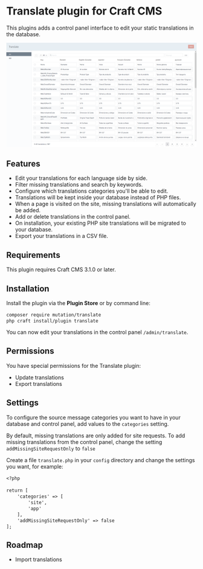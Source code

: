 # Translate plugin for Craft CMS

This plugins adds a control panel interface to edit your static translations in the database. 

![Screenshot](./img/translate-plugin-screenhot.png)

## Features

- Edit your translations for each language side by side.
- Filter missing translations and search by keywords.
- Configure which translations categories you'll be able to edit.
- Translations will be kept inside your database instead of PHP files.
- When a page is visited on the site, missing translations will automatically be added.
- Add or delete translations in the control panel.
- On installation, your existing PHP site translations will be migrated to your database.
- Export your translations in a CSV file.

## Requirements

This plugin requires Craft CMS 3.1.0 or later.

## Installation

Install the plugin via the **Plugin Store** or by command line:
```
composer require mutation/translate
php craft install/plugin translate
```

You can now edit your translations in the control panel `/admin/translate`.

## Permissions

You have special permissions for the Translate plugin:
- Update translations
- Export translations

## Settings

To configure the source message categories you want to have in your database and control panel, add values to the `categories` setting.

By default, missing translations are only added for site requests. To add missing translations from the control panel, change the setting `addMissingSiteRequestOnly` to `false`

Create a file `translate.php` in your `config` directory and change the settings you want, for example:
```
<?php

return [
    'categories' => [
        'site',
        'app'
    ],
    'addMissingSiteRequestOnly' => false
];
```

## Roadmap

- Import translations
